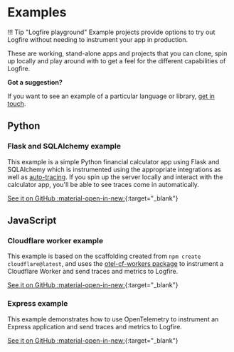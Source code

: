 # Examples

!!! Tip "Logfire playground"
Example projects provide options to try out Logfire without needing to instrument your app in production.

These are working, stand-alone apps and projects that you can clone, spin up locally and play around with to get a feel for the different capabilities of Logfire.

**Got a suggestion?**

If you want to see an example of a particular language or library, [get in touch](help.md).

## Python

### Flask and SQLAlchemy example

This example is a simple Python financial calculator app using Flask and SQLAlchemy which is instrumented using the appropriate integrations as well as [auto-tracing](guides/onboarding-checklist/add-auto-tracing.md). If you spin up the server locally and interact with the calculator app, you'll be able to see traces come in automatically.

[See it on GitHub :material-open-in-new:](https://github.com/pydantic/logfire/tree/main/examples/python/flask-sqlalchemy/){:target="_blank"}

## JavaScript

### Cloudflare worker example

This example is based on the scaffolding created from `npm create cloudflare@latest`, and uses the [otel-cf-workers package](https://github.com/evanderkoogh/otel-cf-workers) to instrument a Cloudflare Worker and send traces and metrics to Logfire.

[See it on GitHub :material-open-in-new:](https://github.com/pydantic/logfire/tree/main/examples/javascript/cloudflare-worker/){:target="_blank"}

### Express example

This example demonstrates how to use OpenTelemetry to instrument an Express application and send traces and metrics to Logfire.

[See it on GitHub :material-open-in-new:](https://github.com/pydantic/logfire/tree/main/examples/javascript/express/){:target="_blank"}
